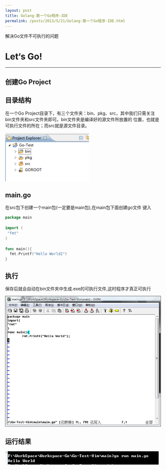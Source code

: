 ```yaml
---
layout: post
title: Golang-第一个Go程序-IDE
permalink: /posts/2013/5/21/Golang-第一个Go程序-IDE.html
---
```


解决Go文件不可执行的问题

# Let‘s Go!
-----
## 创建Go Project

## 目录结构

在一个Go Project目录下，有三个文件夹：bin、pkg、src，其中我们只需关注bin文件夹和src文件夹即可。bin文件夹是编译好的源文件所放置的 位置，也就是可执行文件的所在；而src就是源文件目录。

![1](/images/firstgoide/1.png)

## main.go

在src包下创建一个main包(一定要是main包),在main包下面创建go文件
键入

```go
package main

import (
 "fmt"
)

func main(){
  fmt.Printf("Hello World2")
}
```


## 执行

保存后就会自动在bin文件夹中生成.exe的可执行文件,这时程序才真正可执行

![2](/images/firstgo/2.png)

## 运行结果

![3](/images/firstgo/3.png)
